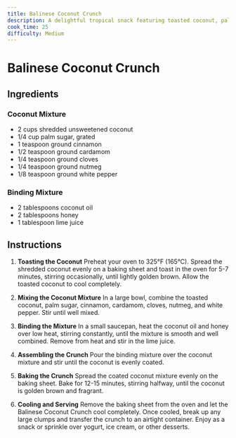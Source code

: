 ```yaml
---
title: Balinese Coconut Crunch
description: A delightful tropical snack featuring toasted coconut, palm sugar, and warm spices.
cook_time: 25
difficulty: Medium
---
```


# Balinese Coconut Crunch

## Ingredients

### Coconut Mixture
- 2 cups shredded unsweetened coconut
- 1/4 cup palm sugar, grated
- 1 teaspoon ground cinnamon
- 1/2 teaspoon ground cardamom
- 1/4 teaspoon ground cloves
- 1/4 teaspoon ground nutmeg
- 1/8 teaspoon ground white pepper

### Binding Mixture
- 2 tablespoons coconut oil
- 2 tablespoons honey
- 1 tablespoon lime juice

## Instructions

1. **Toasting the Coconut** Preheat your oven to 325°F (165°C). Spread the shredded coconut evenly on a baking sheet and toast in the oven for 5-7 minutes, stirring occasionally, until lightly golden brown. Allow the toasted coconut to cool completely.

2. **Mixing the Coconut Mixture** In a large bowl, combine the toasted coconut, palm sugar, cinnamon, cardamom, cloves, nutmeg, and white pepper. Stir until well mixed.

3. **Binding the Mixture** In a small saucepan, heat the coconut oil and honey over low heat, stirring constantly, until the mixture is smooth and well combined. Remove from heat and stir in the lime juice.

4. **Assembling the Crunch** Pour the binding mixture over the coconut mixture and stir until the coconut is evenly coated. 

5. **Baking the Crunch** Spread the coated coconut mixture evenly on the baking sheet. Bake for 12-15 minutes, stirring halfway, until the coconut is golden brown and fragrant.

6. **Cooling and Serving** Remove the baking sheet from the oven and let the Balinese Coconut Crunch cool completely. Once cooled, break up any large clumps and transfer the crunch to an airtight container. Enjoy as a snack or sprinkle over yogurt, ice cream, or other desserts.